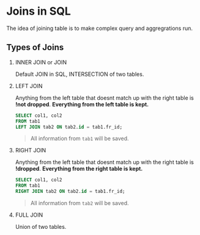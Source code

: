 # Joins in SQL

The idea of joining table is to make complex query and aggregrations run.

## Types of Joins

1. INNER JOIN or JOIN

    Default JOIN in SQL, INTERSECTION of two tables.

2. LEFT JOIN

    Anything from the left table that doesnt match up with the right table is **!not dropped**. **Everything from the left table is kept.**

    ```sql
    SELECT col1, col2
    FROM tab1
    LEFT JOIN tab2 ON tab2.id = tab1.fr_id;
    ```

    > All information from `tab1` will be saved.

3. RIGHT JOIN

    Anything from the left table that doesnt match up with the right table is **!dropped**. **Everything from the right table is kept.**

    ```sql
    SELECT col1, col2
    FROM tab1
    RIGHT JOIN tab2 ON tab2.id = tab1.fr_id;
    ```

    > All information from `tab2` will be saved.

4. FULL JOIN

    Union of two tables.